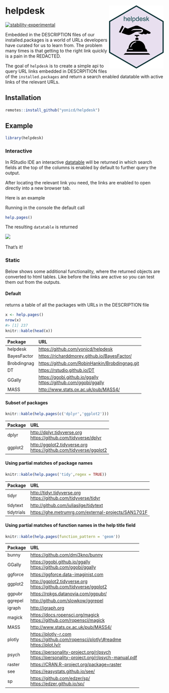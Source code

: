
<!-- README.md is generated from README.Rmd. Please edit that file -->

# helpdesk <img src="https://github.com/yonicd/helpdesk/raw/master/input/logo.png" align="right" />

<!-- badges: start -->

[![stability-experimental](https://img.shields.io/badge/stability-experimental-orange.svg)]()
<!-- badges: end -->

Embedded in the DESCRIPTION files of our installed.packages is a world
of URLs developers have curated for us to learn from. The problem many
times is that getting to the right link quickly is a pain in the
REDACTED.

The goal of `helpdesk` is to create a simple api to query URL links
embedded in DESCRPITION files of the `installed.packages` and return a
search enabled datatable with active links of the relevant URLs.

## Installation

``` r
remotes::install_github("yonicd/helpdesk")
```

## Example

``` r
library(helpdesk)
```

### Interactive

In RStudio IDE an interactive [datatable](https://rstudio.github.io/DT/)
will be returned in which search fields at the top of the columns is
enabled by default to further query the output.

After locating the relevant link you need, the links are enabled to open
directly into a new browser tab.

Here is an example

Running in the console the default call

``` r
help.pages()
```

The resulting `datatable` is returned

![](docs/helpdesk.gif)

That’s it\!

### Static

Below shows some additional functionality, where the returned objects
are converted to html tables. Like before the links are active so you
can test them out from the outputs.

#### Default

returns a table of all the packages with URLs in the DESCRIPTION file

``` r
x <- help.pages()
nrow(x)
#> [1] 237
knitr::kable(head(x))
```

| Package     | URL                                                                                                                                                                                          |
| :---------- | :------------------------------------------------------------------------------------------------------------------------------------------------------------------------------------------- |
| helpdesk    | <a href="https://github.com/yonicd/helpdesk" target="_blank">https://github.com/yonicd/helpdesk</a>                                                                                          |
| BayesFactor | <a href="https://richarddmorey.github.io/BayesFactor/" target="_blank">https://richarddmorey.github.io/BayesFactor/</a>                                                                      |
| Brobdingnag | <a href="https://github.com/RobinHankin/Brobdingnag.git" target="_blank">https://github.com/RobinHankin/Brobdingnag.git</a>                                                                  |
| DT          | <a href="https://rstudio.github.io/DT" target="_blank">https://rstudio.github.io/DT</a>                                                                                                      |
| GGally      | <a href="https://ggobi.github.io/ggally" target="_blank">https://ggobi.github.io/ggally</a><br><a href="https://github.com/ggobi/ggally" target="_blank">https://github.com/ggobi/ggally</a> |
| MASS        | <a href="http://www.stats.ox.ac.uk/pub/MASS4/" target="_blank">http://www.stats.ox.ac.uk/pub/MASS4/</a>                                                                                      |

#### Subset of packages

``` r
knitr::kable(help.pages(c('dplyr','ggplot2')))
```

| Package | URL                                                                                                                                                                                                |
| :------ | :------------------------------------------------------------------------------------------------------------------------------------------------------------------------------------------------- |
| dplyr   | <a href="http://dplyr.tidyverse.org" target="_blank">http://dplyr.tidyverse.org</a><br><a href="https://github.com/tidyverse/dplyr" target="_blank">https://github.com/tidyverse/dplyr</a>         |
| ggplot2 | <a href="http://ggplot2.tidyverse.org" target="_blank">http://ggplot2.tidyverse.org</a><br><a href="https://github.com/tidyverse/ggplot2" target="_blank">https://github.com/tidyverse/ggplot2</a> |

#### Using partial matches of package names

``` r
knitr::kable(help.pages('tidy',regex = TRUE))
```

| Package    | URL                                                                                                                                                                                        |
| :--------- | :----------------------------------------------------------------------------------------------------------------------------------------------------------------------------------------- |
| tidyr      | <a href="http://tidyr.tidyverse.org" target="_blank">http://tidyr.tidyverse.org</a><br><a href="https://github.com/tidyverse/tidyr" target="_blank">https://github.com/tidyverse/tidyr</a> |
| tidytext   | <a href="http://github.com/juliasilge/tidytext" target="_blank">http://github.com/juliasilge/tidytext</a>                                                                                  |
| tidytrials | <a href="https://ghe.metrumrg.com/external-projects/SAN1701F" target="_blank">https://ghe.metrumrg.com/external-projects/SAN1701F</a>                                                      |

#### Using partial matches of function names in the help title field

``` r
knitr::kable(help.pages(function_pattern = 'geom'))
```

| Package | URL                                                                                                                                                                                                                                                                |
| :------ | :----------------------------------------------------------------------------------------------------------------------------------------------------------------------------------------------------------------------------------------------------------------- |
| bunny   | <a href="https://github.com/dmi3kno/bunny" target="_blank">https://github.com/dmi3kno/bunny</a>                                                                                                                                                                    |
| GGally  | <a href="https://ggobi.github.io/ggally" target="_blank">https://ggobi.github.io/ggally</a><br><a href="https://github.com/ggobi/ggally" target="_blank">https://github.com/ggobi/ggally</a>                                                                       |
| ggforce | <a href="https://ggforce.data-imaginist.com" target="_blank">https://ggforce.data-imaginist.com</a>                                                                                                                                                                |
| ggplot2 | <a href="http://ggplot2.tidyverse.org" target="_blank">http://ggplot2.tidyverse.org</a><br><a href="https://github.com/tidyverse/ggplot2" target="_blank">https://github.com/tidyverse/ggplot2</a>                                                                 |
| ggpubr  | <a href="https://rpkgs.datanovia.com/ggpubr/" target="_blank">https://rpkgs.datanovia.com/ggpubr/</a>                                                                                                                                                              |
| ggrepel | <a href="http://github.com/slowkow/ggrepel" target="_blank">http://github.com/slowkow/ggrepel</a>                                                                                                                                                                  |
| igraph  | <a href="http://igraph.org" target="_blank">http://igraph.org</a>                                                                                                                                                                                                  |
| magick  | <a href="https://docs.ropensci.org/magick" target="_blank">https://docs.ropensci.org/magick</a><br><a href="https://github.com/ropensci/magick" target="_blank">https://github.com/ropensci/magick</a>                                                             |
| MASS    | <a href="http://www.stats.ox.ac.uk/pub/MASS4/" target="_blank">http://www.stats.ox.ac.uk/pub/MASS4/</a>                                                                                                                                                            |
| plotly  | <a href="https://plotly-r.com" target="_blank">https://plotly-r.com</a><br><a href="https://github.com/ropensci/plotly#readme" target="_blank">https://github.com/ropensci/plotly\#readme</a><br><a href="https://plot.ly/r" target="_blank">https://plot.ly/r</a> |
| psych   | <a href="https://personality-project.org/r/psych" target="_blank">https://personality-project.org/r/psych</a><br><a href="https://personality-project.org/r/psych-manual.pdf" target="_blank">https://personality-project.org/r/psych-manual.pdf</a>               |
| raster  | <a href="https://CRAN.R-project.org/package=raster" target="_blank">https://CRAN.R-project.org/package=raster</a>                                                                                                                                                  |
| see     | <a href="https://easystats.github.io/see/" target="_blank">https://easystats.github.io/see/</a>                                                                                                                                                                    |
| sp      | <a href="https://github.com/edzer/sp/" target="_blank">https://github.com/edzer/sp/</a><br><a href="https://edzer.github.io/sp/" target="_blank">https://edzer.github.io/sp/</a>                                                                                   |
